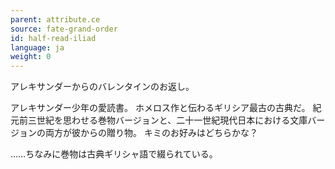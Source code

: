 ```yaml
---
parent: attribute.ce
source: fate-grand-order
id: half-read-iliad
language: ja
weight: 0
---
```


アレキサンダーからのバレンタインのお返し。

アレキサンダー少年の愛読書。
ホメロス作と伝わるギリシア最古の古典だ。
紀元前三世紀を思わせる巻物バージョンと、二十一世紀現代日本における文庫バージョンの両方が彼からの贈り物。
キミのお好みはどちらかな？

……ちなみに巻物は古典ギリシャ語で綴られている。
